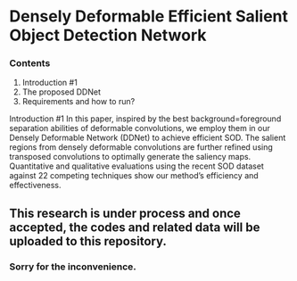 # Densely Deformable Efficient Salient Object Detection Network

### Contents
1. Introduction #1
2. The proposed DDNet
3. Requirements and how to run?

Introduction #1
In this paper, inspired by the best background=foreground separation abilities of deformable convolutions, we employ them in our Densely Deformable Network
(DDNet) to achieve efficient SOD. The salient regions from densely deformable convolutions are
further refined using transposed convolutions to optimally generate the saliency maps. Quantitative
and qualitative evaluations using the recent SOD
dataset against 22 competing techniques show our
method’s efficiency and effectiveness.

## This research is under process and once accepted, the codes and related data will be uploaded to this repository.
### Sorry for the inconvenience.
